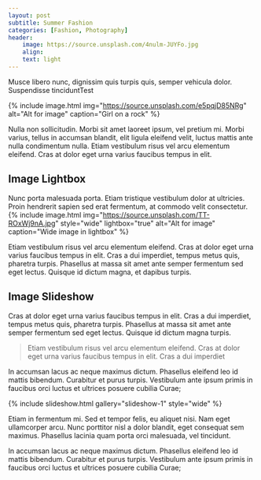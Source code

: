 ```yaml
---
layout: post
subtitle: Summer Fashion
categories: [Fashion, Photography]
header:
    image: https://source.unsplash.com/4nulm-JUYFo.jpg
    align:
    text: light
---
```


Musce libero nunc, dignissim quis turpis quis, semper vehicula dolor. Suspendisse tinciduntTest

{% include image.html img="https://source.unsplash.com/e5pqjD85NRg" alt="Alt for image" caption="Girl on a rock" %}

Nulla non sollicitudin. Morbi sit amet laoreet ipsum, vel pretium mi. Morbi varius, tellus in accumsan blandit, elit ligula eleifend velit, luctus mattis ante nulla condimentum nulla. Etiam vestibulum risus vel arcu elementum eleifend. Cras at dolor eget urna varius faucibus tempus in elit.

## Image Lightbox

Nunc porta malesuada porta. Etiam tristique vestibulum dolor at ultricies. Proin hendrerit sapien sed erat fermentum, at commodo velit consectetur.
{% include image.html img="https://source.unsplash.com/TT-ROxWj9nA.jpg" style="wide" lightbox="true" alt="Alt for image" caption="Wide image in lightbox" %}

Etiam vestibulum risus vel arcu elementum eleifend. Cras at dolor eget urna varius faucibus tempus in elit. Cras a dui imperdiet, tempus metus quis, pharetra turpis. Phasellus at massa sit amet ante semper fermentum sed eget lectus. Quisque id dictum magna, et dapibus turpis.

## Image Slideshow

Cras at dolor eget urna varius faucibus tempus in elit. Cras a dui imperdiet, tempus metus quis, pharetra turpis. Phasellus at massa sit amet ante semper fermentum sed eget lectus. Quisque id dictum magna turpis.

> Etiam vestibulum risus vel arcu elementum eleifend. Cras at dolor eget urna varius faucibus tempus in elit. Cras a dui imperdiet

In accumsan lacus ac neque maximus dictum. Phasellus eleifend leo id mattis bibendum. Curabitur et purus turpis. Vestibulum ante ipsum primis in faucibus orci luctus et ultrices posuere cubilia Curae;

{% include slideshow.html gallery="slideshow-1" style="wide" %}

Etiam in fermentum mi. Sed et tempor felis, eu aliquet nisi. Nam eget ullamcorper arcu. Nunc porttitor nisl a dolor blandit, eget consequat sem maximus. Phasellus lacinia quam porta orci malesuada, vel tincidunt.

In accumsan lacus ac neque maximus dictum. Phasellus eleifend leo id mattis bibendum. Curabitur et purus turpis. Vestibulum ante ipsum primis in faucibus orci luctus et ultrices posuere cubilia Curae;
